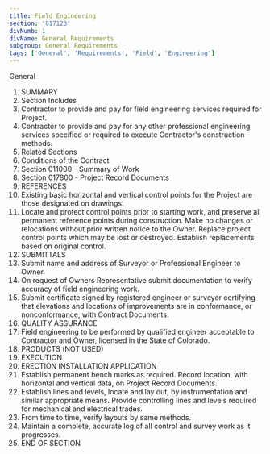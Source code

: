 ```yaml
---
title: Field Engineering
section: '017123'
divNumb: 1
divName: General Requirements
subgroup: General Requirements
tags: ['General', 'Requirements', 'Field', 'Engineering']
---
```



General
   1. SUMMARY
   1. Section Includes
   1. Contractor to provide and pay for field engineering services required for Project.
   1. Contractor to provide and pay for any other professional engineering services specified or required to execute Contractor's construction methods.
   1. Related Sections
   1. Conditions of the Contract
   1. Section 011000 - Summary of Work
   1. Section 017800 - Project Record Documents
   1. REFERENCES
   1. Existing basic horizontal and vertical control points for the Project are those designated on drawings.
   1. Locate and protect control points prior to starting work, and preserve all permanent reference points during construction. Make no changes or relocations without prior written notice to the Owner. Replace project control points which may be lost or destroyed. Establish replacements based on original control.
   1. SUBMITTALS
   1. Submit name and address of Surveyor or Professional Engineer to Owner.
   1. On request of Owners Representative submit documentation to verify accuracy of field engineering work.
   1. Submit certificate signed by registered engineer or surveyor certifying that elevations and locations of improvements are in conformance, or nonconformance, with Contract Documents.
   1. QUALITY ASSURANCE
   1. Field engineering to be performed by qualified engineer acceptable to Contractor and Owner, licensed in the State of Colorado.
   1. PRODUCTS (NOT USED)
   1. EXECUTION
   1. ERECTION INSTALLATION APPLICATION
   1. Establish permanent bench marks as required. Record location, with horizontal and vertical data, on Project Record Documents.
   1. Establish lines and levels, locate and lay out, by instrumentation and similar appropriate means. Provide controlling lines and levels required for mechanical and electrical trades.
   1. From time to time, verify layouts by same methods.
   1. Maintain a complete, accurate log of all control and survey work as it progresses.
1. END OF SECTION

